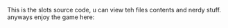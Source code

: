 This is the slots source code, u can view teh files contents and nerdy stuff. anyways enjoy the game here: 

